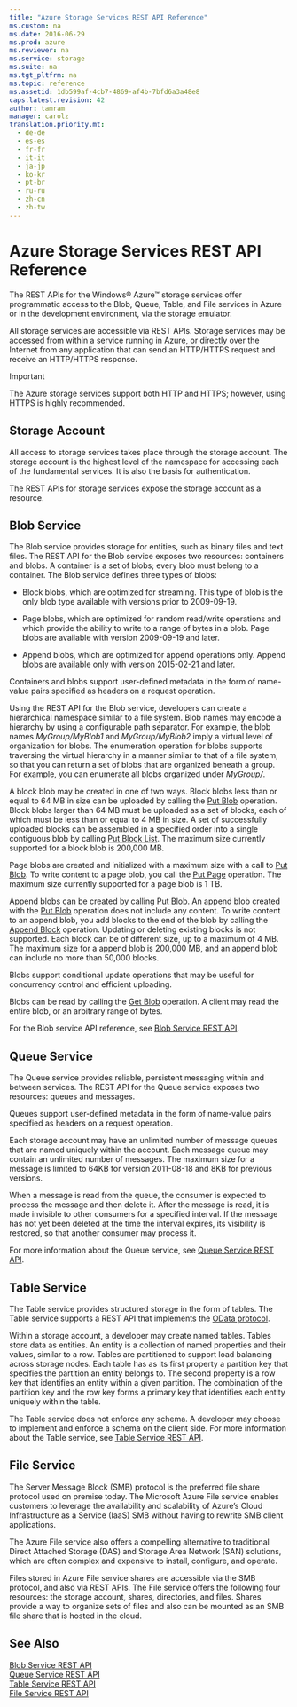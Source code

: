 ```yaml
---
title: "Azure Storage Services REST API Reference"
ms.custom: na
ms.date: 2016-06-29
ms.prod: azure
ms.reviewer: na
ms.service: storage
ms.suite: na
ms.tgt_pltfrm: na
ms.topic: reference
ms.assetid: 1db599af-4cb7-4869-af4b-7bfd6a3a48e8
caps.latest.revision: 42
author: tamram
manager: carolz
translation.priority.mt: 
  - de-de
  - es-es
  - fr-fr
  - it-it
  - ja-jp
  - ko-kr
  - pt-br
  - ru-ru
  - zh-cn
  - zh-tw
---
```

# Azure Storage Services REST API Reference
The REST APIs for the Windows® Azure™ storage services offer programmatic access to the Blob, Queue, Table, and File services in Azure or in the development environment, via the storage emulator.  
  
 All storage services are accessible via REST APIs. Storage services may be accessed from within a service running in Azure, or directly over the Internet from any application that can send an HTTP/HTTPS request and receive an HTTP/HTTPS response.  
  
> [!IMPORTANT]
>  The Azure storage services support both HTTP and HTTPS; however, using HTTPS is highly recommended.  
  
## Storage Account  
 All access to storage services takes place through the storage account. The storage account is the highest level of the namespace for accessing each of the fundamental services. It is also the basis for authentication.  
  
 The REST APIs for storage services expose the storage account as a resource.  
  
## Blob Service  
 The Blob service provides storage for entities, such as binary files and text files. The REST API for the Blob service exposes two resources: containers and blobs. A container is a set of blobs; every blob must belong to a container. The Blob service defines three types of blobs:  
  
-   Block blobs, which are optimized for streaming. This type of blob is the only blob type available with versions prior to 2009-09-19.  
  
-   Page blobs, which are optimized for random read/write operations and which provide the ability to write to a range of bytes in a blob. Page blobs are available with version 2009-09-19 and later.  
  
-   Append blobs, which are optimized for append operations only. Append blobs are available only with version 2015-02-21 and later.  
  
 Containers and blobs support user-defined metadata in the form of name-value pairs specified as headers on a request operation.  
  
 Using the REST API for the Blob service, developers can create a hierarchical namespace similar to a file system. Blob names may encode a hierarchy by using a configurable path separator. For example, the blob names *MyGroup/MyBlob1* and *MyGroup/MyBlob2* imply a virtual level of organization for blobs. The enumeration operation for blobs supports traversing the virtual hierarchy in a manner similar to that of a file system, so that you can return a set of blobs that are organized beneath a group. For example, you can enumerate all blobs organized under *MyGroup/*.  
  
 A block blob may be created in one of two ways. Block blobs less than or equal to 64 MB in size can be uploaded by calling the [Put Blob](../fileservices/Put-Blob.md) operation. Block blobs larger than 64 MB must be uploaded as a set of blocks, each of which must be less than or equal to 4 MB in size. A set of successfully uploaded blocks can be assembled in a specified order into a single contiguous blob by calling [Put Block List](../fileservices/Put-Block-List.md). The maximum size currently supported for a block blob is 200,000 MB.  
  
 Page blobs are created and initialized with a maximum size with a call to [Put Blob](../fileservices/Put-Blob.md). To write content to a page blob, you call the [Put Page](../fileservices/Put-Page.md) operation. The maximum size currently supported for a page blob is 1 TB.  
  
 Append blobs can be created by calling [Put Blob](../fileservices/Put-Blob.md). An append blob created with the [Put Blob](../fileservices/Put-Blob.md) operation does not include any content. To write content to an append blob, you add blocks to the end of the blob by calling the [Append Block](../fileservices/Append-Block.md) operation. Updating or deleting existing blocks is not supported. Each block can be of different size, up to a maximum of 4 MB. The maximum size for a append blob is 200,000 MB, and an append blob can include no more than 50,000 blocks.  
  
 Blobs support conditional update operations that may be useful for concurrency control and efficient uploading.  
  
 Blobs can be read by calling the [Get Blob](../fileservices/Get-Blob.md) operation. A client may read the entire blob, or an arbitrary range of bytes.  
  
 For the Blob service API reference, see [Blob Service REST API](../fileservices/Blob-Service-REST-API.md).  
  
## Queue Service  
 The Queue service provides reliable, persistent messaging within and between services. The REST API for the Queue service exposes two resources: queues and messages.  
  
 Queues support user-defined metadata in the form of name-value pairs specified as headers on a request operation.  
  
 Each storage account may have an unlimited number of message queues that are named uniquely within the account. Each message queue may contain an unlimited number of messages. The maximum size for a message is limited to 64KB for version 2011-08-18 and 8KB for previous versions.  
  
 When a message is read from the queue, the consumer is expected to process the message and then delete it. After the message is read, it is made invisible to other consumers for a specified interval. If the message has not yet been deleted at the time the interval expires, its visibility is restored, so that another consumer may process it.  
  
 For more information about the Queue service, see [Queue Service REST API](../fileservices/Queue-Service-REST-API.md).  
  
## Table Service  
 The Table service provides structured storage in the form of tables. The Table service supports a REST API that implements the [OData protocol](http://www.odata.org/).  
  
 Within a storage account, a developer may create named tables. Tables store data as entities. An entity is a collection of named properties and their values, similar to a row. Tables are partitioned to support load balancing across storage nodes. Each table has as its first property a partition key that specifies the partition an entity belongs to. The second property is a row key that identifies an entity within a given partition. The combination of the partition key and the row key forms a primary key that identifies each entity uniquely within the table.  
  
 The Table service does not enforce any schema. A developer may choose to implement and enforce a schema on the client side. For more information about the Table service, see [Table Service REST API](../fileservices/Table-Service-REST-API.md).  
  
## File Service  
 The Server Message Block (SMB) protocol is the preferred file share protocol used on premise today. The Microsoft Azure File service enables customers to leverage the availability and scalability of Azure’s Cloud Infrastructure as a Service (IaaS) SMB without having to rewrite SMB client applications.  
  
 The Azure File service also offers a compelling alternative to traditional Direct Attached Storage (DAS) and Storage Area Network (SAN) solutions, which are often complex and expensive to install, configure, and operate.  
  
 Files stored in Azure File service shares are accessible via the SMB protocol, and also via REST APIs. The File service offers the following four resources: the storage account, shares, directories, and files. Shares provide a way to organize sets of files and also can be mounted as an SMB file share that is hosted in the cloud.  
  
## See Also  
 [Blob Service REST API](../fileservices/Blob-Service-REST-API.md)   
 [Queue Service REST API](../fileservices/Queue-Service-REST-API.md)   
 [Table Service REST API](../fileservices/Table-Service-REST-API.md)   
 [File Service REST API](../fileservices/File-Service-REST-API.md)

